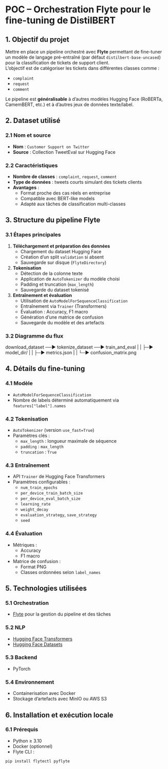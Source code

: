 # POC – Orchestration Flyte pour le fine-tuning de DistilBERT

## 1. Objectif du projet
Mettre en place un pipeline orchestré avec **Flyte** permettant de fine-tuner un modèle de langage pré-entraîné (par défaut `distilbert-base-uncased`) pour la classification de tickets de support client.  
L’objectif est de catégoriser les tickets dans différentes classes comme :  
- `complaint`  
- `request`  
- `comment`  

Le pipeline est **généralisable** à d’autres modèles Hugging Face (RoBERTa, CamemBERT, etc.) et à d’autres jeux de données texte/label.

## 2. Dataset utilisé

### 2.1 Nom et source
- **Nom** : `Customer Support on Twitter`
- **Source** : Collection TweetEval sur Hugging Face

### 2.2 Caractéristiques
- **Nombre de classes** : `complaint`, `request`, `comment`
- **Type de données** : tweets courts simulant des tickets clients
- **Avantages** :
  - Format proche des cas réels en entreprise
  - Compatible avec BERT-like models
  - Adapté aux tâches de classification multi-classes

## 3. Structure du pipeline Flyte

### 3.1 Étapes principales
1. **Téléchargement et préparation des données**
   - Chargement du dataset Hugging Face
   - Création d’un split `validation` si absent
   - Sauvegarde sur disque (`FlyteDirectory`)
2. **Tokenisation**
   - Détection de la colonne texte
   - Application de `AutoTokenizer` du modèle choisi
   - Padding et truncation (`max_length`)
   - Sauvegarde du dataset tokenisé
3. **Entraînement et évaluation**
   - Utilisation de `AutoModelForSequenceClassification`
   - Entraînement via `Trainer` (Transformers)
   - Évaluation : Accuracy, F1 macro
   - Génération d’une matrice de confusion
   - Sauvegarde du modèle et des artefacts

### 3.2 Diagramme du flux
download_dataset ──► tokenize_dataset ──► train_and_eval
| | ├─► model_dir/
| | ├─► metrics.json
| | └─► confusion_matrix.png



## 4. Détails du fine-tuning

### 4.1 Modèle
- `AutoModelForSequenceClassification`  
- Nombre de labels déterminé automatiquement via `features["label"].names`

### 4.2 Tokenisation
- `AutoTokenizer` (version `use_fast=True`)
- Paramètres clés :
  - `max_length` : longueur maximale de séquence
  - `padding` : `max_length`
  - `truncation` : `True`

### 4.3 Entraînement
- API `Trainer` de Hugging Face Transformers
- Paramètres configurables :
  - `num_train_epochs`
  - `per_device_train_batch_size`
  - `per_device_eval_batch_size`
  - `learning_rate`
  - `weight_decay`
  - `evaluation_strategy`, `save_strategy`
  - `seed`

### 4.4 Évaluation
- Métriques :
  - Accuracy
  - F1 macro
- Matrice de confusion :
  - Format PNG
  - Classes ordonnées selon `label_names`

## 5. Technologies utilisées

### 5.1 Orchestration
- [Flyte](https://flyte.org/) pour la gestion du pipeline et des tâches

### 5.2 NLP
- [Hugging Face Transformers](https://huggingface.co/transformers/)  
- [Hugging Face Datasets](https://huggingface.co/docs/datasets/)

### 5.3 Backend
- PyTorch

### 5.4 Environnement
- Containerisation avec Docker
- Stockage d’artefacts avec MinIO ou AWS S3

## 6. Installation et exécution locale

### 6.1 Prérequis
- Python ≥ 3.10
- Docker (optionnel)
- Flyte CLI :
```bash
pip install flytectl pyflyte
